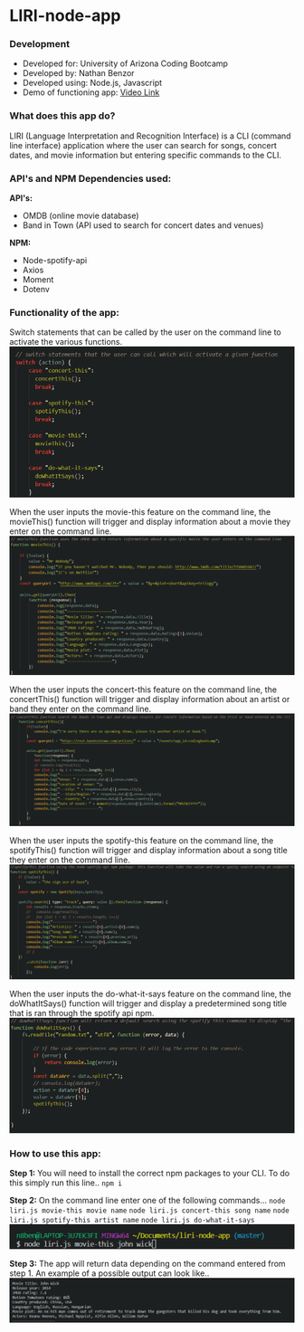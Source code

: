 # LIRI-node-app

### Development
 - Developed for: University of Arizona Coding Bootcamp
 - Developed by: Nathan Benzor
 - Developed using: Node.js, Javascript
 - Demo of functioning app: [Video Link](https://www.youtube.com/watch?v=FAZ5A9gybso&feature=youtu.be)

  

### What does this app do?

LIRI (Language Interpretation and Recognition Interface) is a CLI (command line interface) application where the user can search for songs, concert dates, and movie information but entering specific commands to the CLI.

### API's and NPM Dependencies used:

**API's:** 

 - OMDB (online movie database)
 - Band in Town (API used to search for concert dates and venues)

  
  **NPM:**

 - Node-spotify-api
 - Axios
 - Moment
 - Dotenv

 
### Functionality of the app:
  Switch statements  that can be called by the user on the command line to activate the various functions.![switch statements](https://github.com/n8benzor/liri-node-app/blob/master/images/switch-code.png?raw=true)

When the user inputs the movie-this feature on the command line, the movieThis() function will trigger and display information about a movie they enter on the command line.
![movieThis function](https://github.com/n8benzor/liri-node-app/blob/master/images/movie-function-code.png?raw=true)

When the user inputs the concert-this feature on the command line, the concertThis() function will trigger and display information about an artist or band they enter on the command line.
![concertThis function](https://github.com/n8benzor/liri-node-app/blob/master/images/concert-function-code.png?raw=true)

When the user inputs the spotify-this feature on the command line, the spotifyThis() function will trigger and display information about a song title they enter on the command line.
![spotifyThis](https://github.com/n8benzor/liri-node-app/blob/master/images/spotify-function-code.png?raw=true)

When the user inputs the do-what-it-says feature on the command line, the doWhatItSays() function will trigger and display a predetermined song title that is ran through the spotify api npm.
![doWhatItSays function](https://github.com/n8benzor/liri-node-app/blob/master/images/do-what-function-code.png?raw=true)

### How to use this app:
**Step 1:**
You will need to install the correct npm packages to your CLI. To do this simply run this line..
`npm i`

**Step 2:**
On the command line enter one of the following commands...
`node liri.js movie-this movie name`
`node liri.js concert-this song name`
`node liri.js spotify-this artist name`
`node liri.js do-what-it-says`
![cli example](https://raw.githubusercontent.com/n8benzor/liri-node-app/master/images/cli-exmple.png)


**Step 3:**
The app will return data depending on the command entered from step 1.  An example of a possible output can look like..
![Liri node app movie-this example](https://raw.githubusercontent.com/n8benzor/liri-node-app/master/images/movie-example.png)


